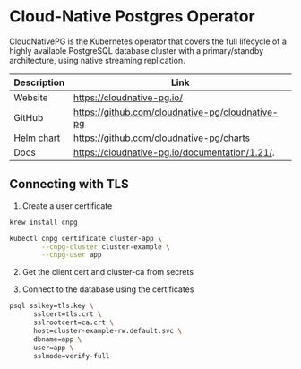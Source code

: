 # Cloud-Native Postgres Operator

CloudNativePG is the Kubernetes operator that covers the full lifecycle of a highly available PostgreSQL database cluster with a primary/standby architecture, using native streaming replication. 

| Description | Link                                             |
|-------------|--------------------------------------------------|
| Website     | https://cloudnative-pg.io/                       |
| GitHub      | https://github.com/cloudnative-pg/cloudnative-pg |
| Helm chart  | https://github.com/cloudnative-pg/charts         |
| Docs        | https://cloudnative-pg.io/documentation/1.21/.   |

## Connecting with TLS
 
  1. Create a user certificate

```bash
krew install cnpg

kubectl cnpg certificate cluster-app \
        --cnpg-cluster cluster-example \
        --cnpg-user app
```

  2. Get the client cert and cluster-ca from secrets

  3. Connect to the database using the certificates

```bash 
psql sslkey=tls.key \
      sslcert=tls.crt \
      sslrootcert=ca.crt \
      host=cluster-example-rw.default.svc \
      dbname=app \
      user=app \
      sslmode=verify-full
```
